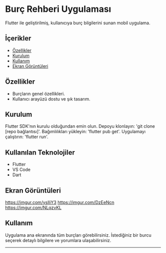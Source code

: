 # Burç Rehberi Uygulaması

Flutter ile geliştirilmiş, kullanıcıya burç bilgilerini sunan mobil uygulama.
## İçerikler

- [Özellikler](#özellikler)
- [Kurulum](#kurulum)
- [Kullanım](#kullanım)
- [Ekran Görüntüleri](#ekrangörüntüsü)

## Özellikler
- Burçların genel özellikleri.
- Kullanıcı arayüzü dostu ve şık tasarım.

## Kurulum

Flutter SDK'nın kurulu olduğundan emin olun.
Depoyu klonlayın: 'git clone [repo bağlantısı]'.
Bağımlılıkları yükleyin: 'flutter pub get'.
Uygulamayı çalıştırın: 'flutter run'.

## Kullanılan Teknolojiler

- Flutter
- VS Code
- Dart

## Ekran Görüntüleri
https://imgur.com/yslliY3
https://imgur.com/DzEeNcn
https://imgur.com/NLqzvKL


## Kullanım

Uygulama ana ekranında tüm burçları görebilirsiniz. İstediğiniz bir burcu seçerek detaylı bilgilere ve yorumlara ulaşabilirsiniz.

---

